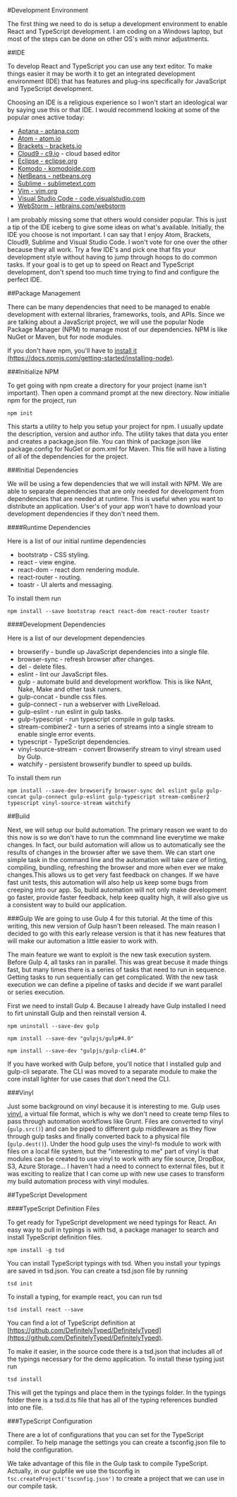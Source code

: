 #Development Environment

The first thing we need to do is setup a development environment to enable React and TypeScript development. I am coding on a Windows laptop, but most of the steps can be done on other OS's with minor adjustments.

##IDE

To develop React and TypeScript you can use any text editor. To make things easier it may be worth it to get an integrated development environment (IDE) that has features and plug-ins specifically for JavaScript and TypeScript development.

Choosing an IDE is a religious experience so I won't start an ideological war by saying use this or that IDE. I would recommend looking at some of the popular ones active today:

- [Aptana - aptana.com](http://www.aptana.com/)
- [Atom - atom.io](https://atom.io/)
- [Brackets - brackets.io](http://brackets.io/)
- [Cloud9 - c9.io](https://c9.io/) - cloud based editor
- [Eclipse - eclipse.org](https://eclipse.org/downloads/)
- [Komodo - komodoide.com](http://komodoide.com/)
- [NetBeans - netbeans.org](https://netbeans.org/)
- [Sublime - sublimetext.com](http://www.sublimetext.com/)
- [Vim - vim.org](http://www.vim.org/)
- [Visual Studio Code - code.visualstudio.com](https://code.visualstudio.com/)
- [WebStorm - jetbrains.com/webstorm](https://www.jetbrains.com/webstorm/)

I am probably missing some that others would consider popular. This is just a tip of the IDE iceberg to give some ideas on what's available. Initially, the IDE you choose is not important. I can say that I enjoy Atom, Brackets, Cloud9, Sublime and Visual Studio Code. I won't vote for one over the other because they all work. Try a few IDE's and pick one that fits your development style without having to jump through hoops to do common tasks. If your goal is to get up to speed on React and TypeScript development, don't spend too much time trying to find and configure the perfect IDE.

##Package Management

There can be many dependencies that need to be managed to enable development with external libraries, frameworks, tools, and APIs. Since we are talking about a JavaScript project, we will use the popular Node Package Manager (NPM) to manage most of our dependencies. NPM is like NuGet or Maven, but for node modules. 

If you don't have npm, you'll have to [install it (https://docs.npmjs.com/getting-started/installing-node)](https://docs.npmjs.com/getting-started/installing-node). 

###Initialize NPM

To get going with npm create a directory for your project (name isn't important). Then open a command prompt at the new directory. Now initialie npm for the project, run

`npm init`

This starts a utility to help you setup your project for npm. I usually update the description, version and author info. The utility takes that data you enter and creates a package.json file. You can think of package.json like package.config for NuGet or pom.xml for Maven. This file will have a listing of all of the dependencies for the project.

###Initial Dependencies

We will be using a few dependencies that we will install with NPM. We are able to separate dependencies that are only needed for development from dependencies that are needed at runtime. This is useful when you want to distribute an application. User's of your app won't have to download your development dependencies if they don't need them.

####Runtime Dependencies

Here is a list of our initial runtime dependencies

- bootstratp - CSS styling.
- react - view engine.
- react-dom - react dom rendering module.
- react-router - routing.
- toastr - UI alerts and messaging.

To install them run

`npm install --save bootstrap react react-dom react-router toastr`

####Development Dependencies

Here is a list of our development dependencies

- browserify - bundle up JavaScript dependencies into a single file.
- browser-sync - refresh browser after changes.
- del - delete files.
- eslint - lint our JavaScript files.
- gulp - automate build and development workflow. This is like NAnt, Nake, Make and other task runners.
- gulp-concat - bundle css files.
- gulp-connect - run a webserver with LiveReload.
- gulp-eslint - run eslint in gulp tasks.
- gulp-typescript - run typescript compile in gulp tasks.
- stream-combiner2 - turn a series of streams into a single stream to enable single error events.
- typescript - TypeScript dependencies.
- vinyl-source-stream - convert Browserify stream to vinyl stream used by Gulp.
- watchify - persistent browserify bundler to speed up builds.

To install them run

`npm install --save-dev browserify browser-sync del eslint gulp gulp-concat gulp-connect gulp-eslint gulp-typescript stream-combiner2 typescript vinyl-source-stream watchify`


##Build

Next, we will setup our build automation. The primary reason we want to do this now is so we don't have to run the commnand line everytime we make changes. In fact, our build automation will allow us to automatically see the results of changes in the browser after we save them. We can start one simple task in the command line and the automation will take care of linting, compiling, bundling, refreshing the browser and more when ever we make changes.This allows us to get very fast feedback on changes. If we have fast unit tests, this automation will also help us keep some bugs from creeping into our app. So, build automation will not only make development go faster, provide faster feedback, help keep quality high, it will also give us a consistent way to build our application.

###Gulp
We are going to use Gulp 4 for this tutorial. At the time of this writing, this new version of Gulp hasn't been released. The main reason I decided to go with this early release version is that it has new features that will make our automation a little easier to work with.

The main feature we want to exploit is the new task execution system. Before Gulp 4, all tasks ran in parallel. This was great becuse it made things fast, but many times there is a series of tasks that need to run in sequence. Getting tasks to run sequentially can get complicated. With the new task execution we can define a pipeline of tasks and decide if we want parallel or series execution.

First we need to install Gulp 4. Because I already have Gulp installed I need to firt uninstall Gulp and then reinstall version 4.

`npm uninstall --save-dev gulp`

`npm install --save-dev "gulpjs/gulp#4.0"`

`npm install --save-dev "gulpjs/gulp-cli#4.0"`

If you have worked with Gulp before, you'll notice that I installed gulp and gulp-cli separate. The CLI was moved to a separate module to make the core install lighter for use cases that don't need the CLI.

###Vinyl

Just some background on vinyl because it is interesting to me. Gulp uses [vinyl](https://github.com/gulpjs/vinyl), a virtual file format, which is why we don't need to create temp files to pass through automation workflows like Grunt. Files are converted to vinyl (`gulp.src()`) and can be piped to different gulp middleware as they flow through gulp tasks and finally converted back to a physical file (`gulp.dest()`). Under the hood gulp uses the vinyl-fs module to work with files on a local file system, but the "interesting to me" part of vinyl is that modules can be created to use vinyl to work with any file source, DropBox, S3, Azure Storage... I haven't had a need to connect to external files, but it was exciting to realize that I can come up with new use cases to transform my build automation process with vinyl modules.

##TypeScript Development

####TypeScript Definition Files

To get ready for TypeScript development we need typings for React. An easy way to pull in typings is with tsd, a package manager to search and install TypeScript definition files. 

`npm install -g tsd`

You can install TypeScript typings with tsd. When you install your typings are saved in tsd.json. You can create a tsd.json file by running

`tsd init`

To install a typing, for example react, you can run tsd

`tsd install react --save`

You can find a lot of TypeScript definition at [https://github.com/DefinitelyTyped/DefinitelyTyped](https://github.com/DefinitelyTyped/DefinitelyTyped).

To make it easier, in the source code there is a tsd.json that includes all of the typings necessary for the demo application. To install these typing just run

`tsd install`

This will get the typings and place them in the typings folder. In the typings folder there is a tsd.d.ts file that has all of the typing references bundled into one file.

###TypeScript Configuration

There are a lot of configurations that you can set for the TypeScript compiler. To help manage the settings you can create a tsconfig.json file to hold the configuration.

We take advantage of this file in the Gulp task to compile TypeScript. Actually, in our gulpfile we use the tsconfig in `tsc.createProject('tsconfig.json')` to create a project that we can use in our compile task.